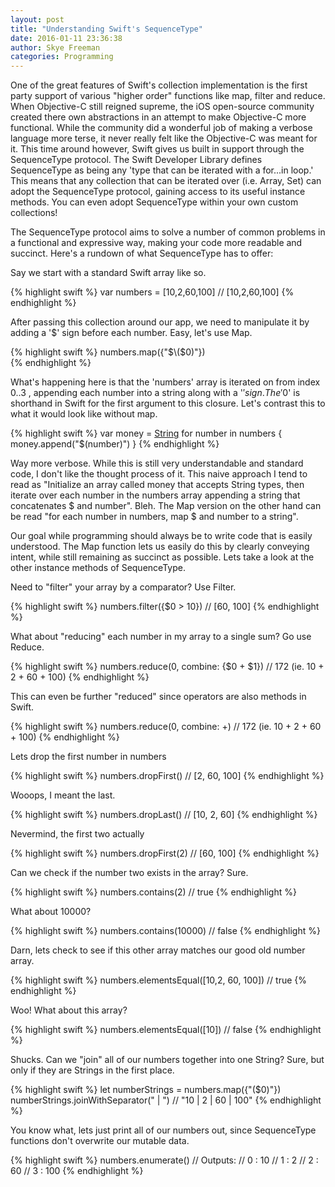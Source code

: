 ```yaml
---
layout: post 
title: "Understanding Swift's SequenceType" 
date: 2016-01-11 23:36:38 
author: Skye Freeman 
categories: Programming
---
```


One of the great features of Swift's collection implementation is the first party support of various "higher order" functions like map, filter and reduce.  When Objective-C still reigned supreme, the iOS open-source community created there own abstractions in an attempt to make Objective-C more functional.  While the community did a wonderful job of making a verbose language more terse, it never really felt like the Objective-C was meant for it.  This time around however, Swift gives us built in support through the SequenceType protocol.  The Swift Developer Library defines SequenceType as being any 'type that can be iterated with a for...in loop.'  This means that any collection that can be iterated over (i.e. Array, Set) can adopt the SequenceType protocol, gaining access to its useful instance methods.  You can even adopt SequenceType within your own custom collections!

The SequenceType protocol aims to solve a number of common problems in a functional and expressive way, making your code more readable and succinct. Here's a rundown of what SequenceType has to offer:

Say we start with a standard Swift array like so.

{% highlight swift %}
var numbers = [10,2,60,100]
// [10,2,60,100]
{% endhighlight %}

After passing this collection around our app, we need to manipulate it by adding a '$' sign before each number.  Easy, let's use Map.

{% highlight swift %}
numbers.map({"$\($0)"})  
{% endhighlight %}

What's happening here is that the 'numbers' array is iterated on from index 0..3 , appending each number into a string along with a '$' sign.  The '$0' is shorthand in Swift for the first argument to this closure.  Let's contrast this to what it would look like without map.

{% highlight swift %}
var money = [String]()
for number in numbers {
    money.append("$\(number)")
}
{% endhighlight %}

Way more verbose.  While this is still very understandable and standard code, I don't like the thought process of it.  This naive approach I tend to read as "Initialize an array called money that accepts String types, then iterate over each number in the numbers array appending a string that concatenates $ and number". Bleh.  The Map version on the other hand can be read "for each number in numbers, map $ and number to a string".

Our goal while programming should always be to write code that is easily understood. The Map function lets us easily do this by clearly conveying intent, while still remaining as succinct as possible. Lets take a look at the other instance methods of SequenceType.

Need to "filter" your array by a comparator?  Use Filter.

{% highlight swift %}
numbers.filter({$0 > 10})
// [60, 100]
{% endhighlight %}

What about "reducing" each number in my array to a single sum?  Go use Reduce.

{% highlight swift %}
numbers.reduce(0, combine: {$0 + $1})
// 172 (ie. 10 + 2 + 60 + 100)
{% endhighlight %}

This can even be further "reduced" since operators are also methods in Swift.

{% highlight swift %}
numbers.reduce(0, combine: +)
// 172 (ie. 10 + 2 + 60 + 100)
{% endhighlight %}

Lets drop the first number in numbers

{% highlight swift %}
numbers.dropFirst()
// [2, 60, 100]
{% endhighlight %}

Wooops, I meant the last.

{% highlight swift %}
numbers.dropLast()
// [10, 2, 60]
{% endhighlight %}

Nevermind, the first two actually

{% highlight swift %}
numbers.dropFirst(2)
// [60, 100]
{% endhighlight %}

Can we check if the number two exists in the array? Sure.

{% highlight swift %}
numbers.contains(2)
// true
{% endhighlight %}

What about 10000?

{% highlight swift %}
numbers.contains(10000)
// false
{% endhighlight %}

Darn, lets check to see if this other array matches our good old number array.

{% highlight swift %}
numbers.elementsEqual([10,2, 60, 100])
// true
{% endhighlight %}

Woo! What about this array?

{% highlight swift %}
numbers.elementsEqual([10])
// false
{% endhighlight %}

Shucks. Can we "join" all of our numbers together into one String?  Sure, but only if they are Strings in the first place.

{% highlight swift %}
let numberStrings = numbers.map({"\($0)"})
numberStrings.joinWithSeparator(" | ")
// "10 | 2 | 60 | 100"
{% endhighlight %}

You know what, lets just print all of our numbers out, since SequenceType functions don't overwrite our mutable data.

{% highlight swift %}
numbers.enumerate()
// Outputs:
// 0 : 10
// 1 : 2
// 2 : 60
// 3 : 100
{% endhighlight %}

[junganewlink]: http://junganew.com